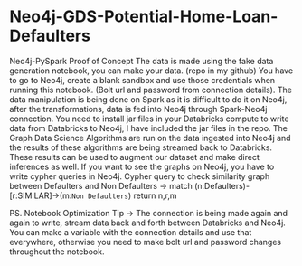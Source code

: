 # Neo4j-GDS-Potential-Home-Loan-Defaulters
Neo4j-PySpark Proof of Concept
The data is made using the fake data generation notebook, you can make your data. (repo in my github)
You have to go to Neo4j, create a blank sandbox and use those credentials when running this notebook. (Bolt url and password from connection details).
The data manipulation is being done on Spark as it is difficult to do it on Neo4j, after the transformations, data is fed into Neo4j through Spark-Neo4j connection.
You need to install jar files in your Databricks compute to write data from Databricks to Neo4j, I have included the jar files in the repo.
The Graph Data Science Algorithms are run on the data ingested into Neo4j and the results of these algorithms are being streamed back to Databricks.
These results can be used to augment our dataset and make direct inferences as well.
If you want to see the graphs on Neo4j, you have to write cypher queries in Neo4j.
Cypher query to check similarity graph between Defaulters and Non Defaulters -> match (n:Defaulters)-[r:SIMILAR]->(m:`Non Defaulters`)  return n,r,m

PS. Notebook Optimization Tip -> The connection is being made again and again to write, stream data back and forth between Databricks and Neo4j. You can make a variable with the connection details and use that everywhere, otherwise you need to make bolt url and password changes throughout the notebook.
